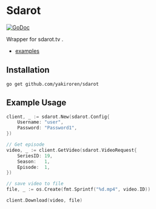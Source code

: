 # Sdarot

[![GoDoc](https://godoc.org/github.com/yakiroren/sdarot?status.svg)](https://godoc.org/github.com/yakiroren/sdarot)

Wrapper for sdarot.tv .

* [examples](https://github.com/YakirOren/sdarot/tree/main/examples)

## Installation

```
go get github.com/yakiroren/sdarot
```

## Example Usage

```go
client, _ := sdarot.New(sdarot.Config{
    Username: "user",
    Password: "Password1",
})

// Get episode
video, _ := client.GetVideo(sdarot.VideoRequest{
    SeriesID: 19,
    Season:   1,
    Episode:  1,
})

// save video to file
file, _ := os.Create(fmt.Sprintf("%d.mp4", video.ID))

client.Download(video, file)
```

